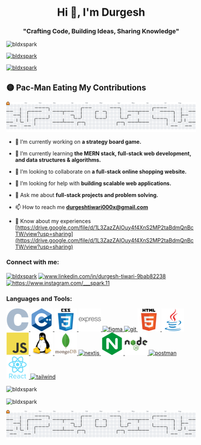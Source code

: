 <h1 align="center">Hi 👋, I'm Durgesh</h1>
<h3 align="center">"Crafting Code, Building Ideas, Sharing Knowledge"</h3>

<p align="left"> <img src="https://komarev.com/ghpvc/?username=bldxspark&label=Profile%20views&color=0e75b6&style=flat" alt="bldxspark" /> </p>

<p align="left"> <a href="https://github.com/ryo-ma/github-profile-trophy"><img src="https://github-profile-trophy.vercel.app/?username=bldxspark" alt="bldxspark" /></a> </p>

<p align="left"> <a href="https://twitter.com/bldxspark" target="blank"><img src="https://img.shields.io/twitter/follow/bldxspark?logo=twitter&style=for-the-badge" alt="bldxspark" /></a> </p>

## 🟡 Pac-Man Eating My Contributions

<p align="center">
  <img src="https://raw.githubusercontent.com/bldxspark/bldxspark/output/pacman-contribution-graph.svg" alt="Pacman Contribution Graph" />
</p>


- 🔭 I’m currently working on **a strategy board game.**

- 🌱 I’m currently learning **the MERN stack, full-stack web development, and data structures & algorithms.**

- 👯 I’m looking to collaborate on **a full-stack online shopping website.**

- 🤝 I’m looking for help with **building scalable web applications.**

- 💬 Ask me about **full-stack projects and problem solving.**

- 📫 How to reach me **durgeshtiwari000x@gmail.com**

- 📄 Know about my experiences [https://drive.google.com/file/d/1L3ZazZAIOuy4f4XnS2MP2taBdmQnBcTW/view?usp=sharing](https://drive.google.com/file/d/1L3ZazZAIOuy4f4XnS2MP2taBdmQnBcTW/view?usp=sharing)

<h3 align="left">Connect with me:</h3>
<p align="left">
<a href="https://twitter.com/bldxspark" target="blank"><img align="center" src="https://raw.githubusercontent.com/rahuldkjain/github-profile-readme-generator/master/src/images/icons/Social/twitter.svg" alt="bldxspark" height="30" width="40" /></a>
<a href="https://linkedin.com/in/www.linkedin.com/in/durgesh-tiwari-9bab82238" target="blank"><img align="center" src="https://raw.githubusercontent.com/rahuldkjain/github-profile-readme-generator/master/src/images/icons/Social/linked-in-alt.svg" alt="www.linkedin.com/in/durgesh-tiwari-9bab82238" height="30" width="40" /></a>
<a href="https://instagram.com/https://www.instagram.com/___spark.11" target="blank"><img align="center" src="https://raw.githubusercontent.com/rahuldkjain/github-profile-readme-generator/master/src/images/icons/Social/instagram.svg" alt="https://www.instagram.com/___spark.11" height="30" width="40" /></a>
</p>

<h3 align="left" >Languages and Tools:</h3>
<p align="left"> <a href="https://www.cprogramming.com/" target="_blank" rel="noreferrer"> <img src="https://raw.githubusercontent.com/devicons/devicon/master/icons/c/c-original.svg" alt="c" width="60" height="60"/> </a> <a href="https://www.w3schools.com/cpp/" target="_blank" rel="noreferrer"> <img src="https://raw.githubusercontent.com/devicons/devicon/master/icons/cplusplus/cplusplus-original.svg" alt="cplusplus" width="60" height="60"/> </a> <a href="https://www.w3schools.com/css/" target="_blank" rel="noreferrer"> <img src="https://raw.githubusercontent.com/devicons/devicon/master/icons/css3/css3-original-wordmark.svg" alt="css3" width="60" height="60"/> </a> <a href="https://expressjs.com" target="_blank" rel="noreferrer"> <img src="https://raw.githubusercontent.com/devicons/devicon/master/icons/express/express-original-wordmark.svg" alt="express" width="60" height="60"/> </a> <a href="https://www.figma.com/" target="_blank" rel="noreferrer"> <img src="https://www.vectorlogo.zone/logos/figma/figma-icon.svg" alt="figma" width="60" height="60"/> </a> <a href="https://git-scm.com/" target="_blank" rel="noreferrer"> <img src="https://www.vectorlogo.zone/logos/git-scm/git-scm-icon.svg" alt="git" width="60" height="60"/> </a> <a href="https://www.w3.org/html/" target="_blank" rel="noreferrer"> <img src="https://raw.githubusercontent.com/devicons/devicon/master/icons/html5/html5-original-wordmark.svg" alt="html5" width="60" height="60"/> </a> <a href="https://www.java.com" target="_blank" rel="noreferrer"> <img src="https://raw.githubusercontent.com/devicons/devicon/master/icons/java/java-original.svg" alt="java" width="60" height="60"/> </a> <a href="https://developer.mozilla.org/en-US/docs/Web/JavaScript" target="_blank" rel="noreferrer"> <img src="https://raw.githubusercontent.com/devicons/devicon/master/icons/javascript/javascript-original.svg" alt="javascript" width="60" height="60"/> </a> <a href="https://www.linux.org/" target="_blank" rel="noreferrer"> <img src="https://raw.githubusercontent.com/devicons/devicon/master/icons/linux/linux-original.svg" alt="linux" width="60" height="60"/> </a> <a href="https://www.mongodb.com/" target="_blank" rel="noreferrer"> <img src="https://raw.githubusercontent.com/devicons/devicon/master/icons/mongodb/mongodb-original-wordmark.svg" alt="mongodb" width="60" height="60"/> </a> <a href="https://nextjs.org/" target="_blank" rel="noreferrer"> <img src="https://cdn.worldvectorlogo.com/logos/nextjs-2.svg" alt="nextjs" width="60" height="60"/> </a> <a href="https://www.nginx.com" target="_blank" rel="noreferrer"> <img src="https://raw.githubusercontent.com/devicons/devicon/master/icons/nginx/nginx-original.svg" alt="nginx" width="60" height="60"/> </a> <a href="https://nodejs.org" target="_blank" rel="noreferrer"> <img src="https://raw.githubusercontent.com/devicons/devicon/master/icons/nodejs/nodejs-original-wordmark.svg" alt="nodejs" width="60" height="60"/> </a> <a href="https://postman.com" target="_blank" rel="noreferrer"> <img src="https://www.vectorlogo.zone/logos/getpostman/getpostman-icon.svg" alt="postman" width="60" height="60"/> </a> <a href="https://reactjs.org/" target="_blank" rel="noreferrer"> <img src="https://raw.githubusercontent.com/devicons/devicon/master/icons/react/react-original-wordmark.svg" alt="react" width="60" height="60"/> </a> <a href="https://tailwindcss.com/" target="_blank" rel="noreferrer"> <img src="https://www.vectorlogo.zone/logos/tailwindcss/tailwindcss-icon.svg" alt="tailwind" width="60" height="60"/> </a> </p>

<p><img align="center" src="https://github-readme-stats.vercel.app/api/top-langs?username=bldxspark&show_icons=true&locale=en&layout=compact" alt="bldxspark" /></p>

<p><img align="center" src="https://github-readme-streak-stats.herokuapp.com/?user=bldxspark&" alt="bldxspark" /></p>

<picture>
  <source media="(prefers-color-scheme: dark)" srcset="https://raw.githubusercontent.com/bldxspark/bldxspark/output/pacman-contribution-graph-dark.svg">
  <source media="(prefers-color-scheme: light)" srcset="https://raw.githubusercontent.com/bldxspark/bldxspark/output/pacman-contribution-graph.svg">
  <img alt="pacman contribution graph" src="https://raw.githubusercontent.com/bldxspark/bldxspark/output/pacman-contribution-graph.svg">
</picture>

###
